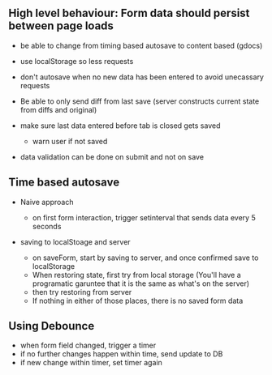 ## High level behaviour: Form data should persist between page loads

* be able to change from timing based autosave to content based (gdocs)
* use localStorage so less requests
* don't autosave when no new data has been entered to avoid unecassary requests
* Be able to only send diff from last save (server constructs current state from diffs and original)

* make sure last data entered before tab is closed gets saved
  * warn user if not saved

* data validation can be done on submit and not on save


## Time based autosave
* Naive approach
  * on first form interaction, trigger setinterval that sends data every 5 seconds

* saving to localStoage and server
  * on saveForm, start by saving to server, and once confirmed save to localStorage
  * When restoring state, first try from local storage (You'll have a programatic garuntee that it is the same as what's on the server)
  * then try restoring from server
  * If nothing in either of those places, there is no saved form data

## Using Debounce
* when form field changed, trigger a timer
* if no further changes happen within time, send update to DB
* if new change within timer, set timer again